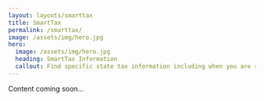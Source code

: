 ```yaml
---
layout: layouts/smarttax
title: SmartTax
permalink: /smarttax/
image: /assets/img/hero.jpg
hero:
  image: /assets/img/hero.jpg
  heading: SmartTax Information
  callout: Find specific state tax information including when you are required to pay taxes and when you are exempt
---
```


Content coming soon...


